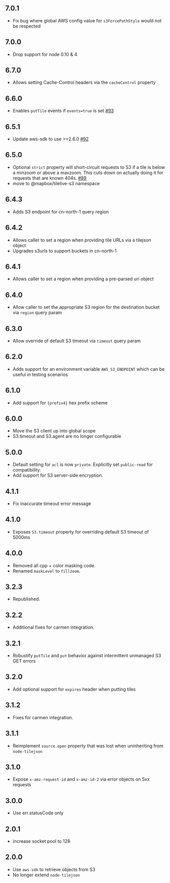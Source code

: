 ## 7.0.1

- Fix bug where global AWS config value for `s3ForcePathStyle` would not be respected

## 7.0.0

- Drop support for node 0.10 & 4

## 6.7.0

- Allows setting Cache-Control headers via the `cacheControl` property

## 6.6.0

- Enables `putTile` events if `events=true` is set [#93](https://github.com/mapbox/tilelive-s3/pull/93)

## 6.5.1

- Update aws-sdk to use >=2.6.0 [#92](https://github.com/mapbox/tilelive-s3/pull/92)

## 6.5.0

- Optional `strict` property will short-circuit requests to S3 if a tile is below a minzoom or above a maxzoom. This cuts down on actually doing it for requests that are known 404s. [#89](https://github.com/mapbox/tilelive-s3/pull/89)
- move to @mapbox/tilelive-s3 namespace

## 6.4.3

- Adds S3 endpoint for cn-north-1 query region

## 6.4.2

- Allows caller to set a region when providing tile URLs via a tilejson object
- Upgrades s3urls to support buckets in cn-north-1

## 6.4.1

- Allows caller to set a region when providing a pre-parsed uri object

## 6.4.0

- Allow caller to set the appropriate S3 region for the destination bucket via `region` query param

## 6.3.0

- Allow override of default S3 timeout via `timeout` query param

## 6.2.0

- Adds support for an environment variable `AWS_S3_ENDPOINT` which can be useful in testing scenarios

## 6.1.0

- Add support for `{prefix4}` hex prefix scheme

## 6.0.0

- Move the S3 client up into global scope
- S3.timeout and S3.agent are no longer configurable

## 5.0.0

- Default setting for `acl` is now `private`. Explicitly set `public-read` for
  compatibility.
- Add support for S3 server-side encryption.

## 4.1.1

* Fix inaccurate timeout error message

## 4.1.0

* Exposes `S3.timeout` property for overriding default S3 timeout of 5000ms

## 4.0.0

* Removed all cpp + color masking code.
* Renamed `maskLevel` to `fillzoom`.

## 3.2.3

* Republished.

## 3.2.2

* Additional fixes for carmen integration.

## 3.2.1

* Robustify `putTile` and `put` behavior against intermittent unmanaged S3 GET errors

## 3.2.0

* Add optional support for `expires` header when putting tiles

## 3.1.2

* Fixes for carmen integration.

## 3.1.1

* Reimplement `source.open` property that was lost when uninheriting from `node-tilejson`

## 3.1.0

* Expose `x-amz-request-id` and `x-amz-id-2` via error objects on 5xx requests

## 3.0.0

* Use err.statusCode only

## 2.0.1

* increase socket pool to 128

## 2.0.0

* Use `aws-sdk` to retrieve objects from S3
* No longer extend `node-tilejson`
